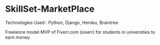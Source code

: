 # SkillSet-MarketPlace

Technologies Used : Python, Django, Heroku, Braintree


Freelance model MVP of Fiverr.com (sixerr) for students in universities to earn money.
